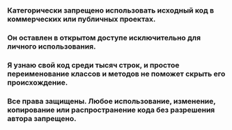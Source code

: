 ### Категорически запрещено использовать исходный код в коммерческих или публичных проектах.
### Он оставлен в открытом доступе исключительно для личного использования.
### Я узнаю свой код среди тысяч строк, и простое переименование классов и методов не поможет скрыть его происхождение.
### Все права защищены. Любое использование, изменение, копирование или распространение кода без разрешения автора запрещено.